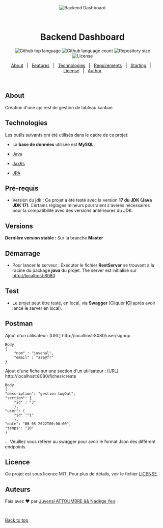 <div align="center" id="top"> 
  <img src="./.github/app.gif" alt="Backend Dashboard" />

  &#xa0;

  <!-- <a href="https://exogen.netlify.app">Demo</a> -->
</div>

<h1 align="center">Backend Dashboard</h1>

<p align="center">
  <img alt="Github top language" src="https://img.shields.io/github/languages/top/attoumbre/TableauKanbanJaxRS?color=56BEB8">

  <img alt="Github language count" src="https://img.shields.io/github/languages/count/attoumbre/TableauKanbanJaxRS?color=56BEB8">

  <img alt="Repository size" src="https://img.shields.io/github/repo-size/attoumbre/TableauKanbanJaxRS?color=56BEB8">

  <img alt="License" src="https://img.shields.io/github/license/attoumbre/TableauKanbanJaxRS?color=56BEB8">

  <!-- <img alt="Github issues" src="https://img.shields.io/github/issues/{{YOUR_GITHUB_USERNAME}}/exogen?color=56BEB8" /> -->

  <!-- <img alt="Github forks" src="https://img.shields.io/github/forks/{{YOUR_GITHUB_USERNAME}}/exogen?color=56BEB8" /> -->

  <!-- <img alt="Github stars" src="https://img.shields.io/github/stars/{{YOUR_GITHUB_USERNAME}}/exogen?color=56BEB8" /> -->
</p>

<!-- Status -->

<!-- <h4 align="center"> 
	🚧  Exogen 🚀 Under construction...  🚧
</h4> 

<hr> -->

<p align="center">
  <a href="#dart-about">About</a> &#xa0; | &#xa0; 
  <a href="#sparkles-features">Features</a> &#xa0; | &#xa0;
  <a href="#rocket-technologies">Technologies</a> &#xa0; | &#xa0;
  <a href="#white_check_mark-requirements">Requirements</a> &#xa0; | &#xa0;
  <a href="#checkered_flag-starting">Starting</a> &#xa0; | &#xa0;
  <a href="#memo-license">License</a> &#xa0; | &#xa0;
  <a href="https://github.com/attoumbre" target="_blank">Author</a>
</p>

<br>

## About ##
Création d'une api rest de gestion de tableau kanban

## Technologies ##

Les outils suivants ont été utilisés dans le cadre de ce projet:

- La **base de données** utilisée est **MySQL**.

- [Java](https://www.oracle.com/fr/java/)
- [JaxRs](https://www.oracle.com/technical-resources/articles/java/jax-rs.html)
- [JPA](https://www.oracle.com/technical-resources/articles/java/jpa.html)


## Pré-requis ##

- Version du jdk : Ce projet a été testé avec la version **17 du JDK (Java JDK 17)**. Certains réglages mineurs
  pourraient s'avérés nécessaires pour la compatibilité avec des versions antérieures du JDK.

## Versions

**Dernière version stable :** Sur la branche **Master**

## Démarrage

- Pour lancer le serveur :
  Exécuter le fichier **RestServer** se trouvant à la racine du package _**java**_ du projet.
  The server est initialisé sur <http://localhost:8080>

## Test

* Le projet peut être testé, en local, via **Swagger** (Cliquer **[ICI](http://localhost:8080/api/)** après avoir lancé
  le server en local).

## Postman
Ajout d'un utilisateur: (URL) http://localhost:8080/user/signup

```
Body
{
    "nom" : "juvenal",
    "email" : "aaa@fr"
}
```
Ajout d'une fiche sur une section d'un utilisateur : (URL) http://localhost:8080/fiches/create

```
Body
{
"description": "gestion logOut", 
"section": {
    "id" : "3"
    }, 
"user": {
    "id" :"1" 
    }, 
"date": "06-05-2022T00:00:00", 
"temps": "10"
}
```

... Veuillez vous référer au swagger pour avoir le format Json des différent endpoints.

## Licence ##
Ce projet est sous licence MIT. Pour plus de détails, voir le fichier [LICENSE](LICENSE.md).

## Auteurs ##
Fais avec :heart: par <a href="https://github.com/attoumbre" target="_blank">Juvenal ATTOUMBRE && Nadège Yeo</a>

&#xa0;

<a href="#top">Back to top</a>
